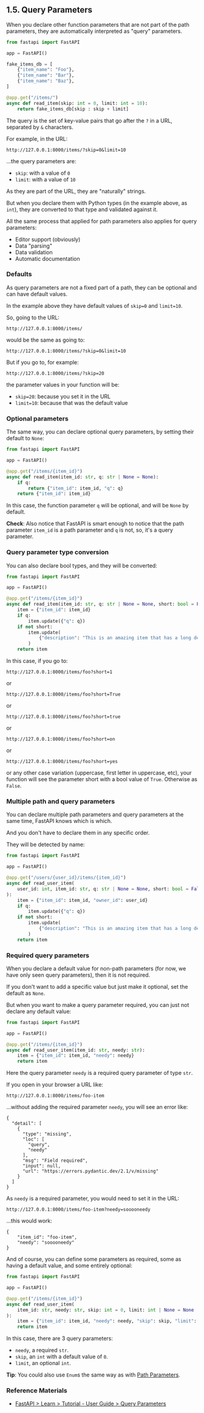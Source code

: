 ## 1.5. Query Parameters


When you declare other function parameters that are not part of the path parameters, 
they are automatically interpreted as "query" parameters.

```Python 3.8+
from fastapi import FastAPI

app = FastAPI()

fake_items_db = [
    {"item_name": "Foo"}, 
    {"item_name": "Bar"}, 
    {"item_name": "Baz"},
]

@app.get("/items/")
async def read_item(skip: int = 0, limit: int = 10):
    return fake_items_db[skip : skip + limit]
```

The query is the set of key-value pairs 
that go after the `?` in a URL, separated by `&` characters.

For example, in the URL:
```
http://127.0.0.1:8000/items/?skip=0&limit=10
```
...the query parameters are:
- `skip`: with a value of `0`
- `limit`: with a value of `10`

As they are part of the URL, they are "naturally" strings.

But when you declare them with Python types (in the example above, as `int`), 
they are converted to that type and validated against it.

All the same process that applied for path parameters also applies for query parameters:

- Editor support (obviously)
- Data "parsing"
- Data validation
- Automatic documentation


### Defaults

As query parameters are not a fixed part of a path, 
they can be optional and can have default values.

In the example above they have default values of `skip=0` and `limit=10`.

So, going to the URL:
```
http://127.0.0.1:8000/items/
```
would be the same as going to:
```
http://127.0.0.1:8000/items/?skip=0&limit=10
```

But if you go to, for example:
```
http://127.0.0.1:8000/items/?skip=20
```

the parameter values in your function will be:
- `skip=20`: because you set it in the URL
- `limit=10`: because that was the default value


### Optional parameters

The same way, you can declare optional query parameters, by setting their default to `None`:

```Python 3.10+
from fastapi import FastAPI

app = FastAPI()

@app.get("/items/{item_id}")
async def read_item(item_id: str, q: str | None = None):
    if q:
        return {"item_id": item_id, "q": q}
    return {"item_id": item_id}
```

In this case, the function parameter `q` will be optional, and will be `None` by default.

**Check**: 
    Also notice that FastAPI is smart enough to notice that 
    the path parameter `item_id` is a path parameter and `q` is not, so, it's a query parameter.


### Query parameter type conversion

You can also declare bool types, and they will be converted:

```Python 3.10+
from fastapi import FastAPI

app = FastAPI()

@app.get("/items/{item_id}")
async def read_item(item_id: str, q: str | None = None, short: bool = False):
    item = {"item_id": item_id}
    if q:
        item.update({"q": q})
    if not short:
        item.update(
            {"description": "This is an amazing item that has a long description"}
        )
    return item
```

In this case, if you go to:
```
http://127.0.0.1:8000/items/foo?short=1
```
or
```
http://127.0.0.1:8000/items/foo?short=True
```
or
```
http://127.0.0.1:8000/items/foo?short=true
```
or
```
http://127.0.0.1:8000/items/foo?short=on
```
or
```
http://127.0.0.1:8000/items/foo?short=yes
```
or any other case variation (uppercase, first letter in uppercase, etc), 
your function will see the parameter short with a bool value of `True`. Otherwise as `False`.


### Multiple path and query parameters

You can declare multiple path parameters and query parameters at the same time, 
FastAPI knows which is which.

And you don't have to declare them in any specific order.

They will be detected by name:

```Python 3.10+
from fastapi import FastAPI

app = FastAPI()

@app.get("/users/{user_id}/items/{item_id}")
async def read_user_item(
    user_id: int, item_id: str, q: str | None = None, short: bool = False
):
    item = {"item_id": item_id, "owner_id": user_id}
    if q:
        item.update({"q": q})
    if not short:
        item.update(
            {"description": "This is an amazing item that has a long description"}
        )
    return item
```


### Required query parameters

When you declare a default value for non-path parameters 
(for now, we have only seen query parameters), then it is not required.

If you don't want to add a specific value but just make it optional, set the default as `None`.

But when you want to make a query parameter required, you can just not declare any default value:

```Python 3.8+
from fastapi import FastAPI

app = FastAPI()

@app.get("/items/{item_id}")
async def read_user_item(item_id: str, needy: str):
    item = {"item_id": item_id, "needy": needy}
    return item
```

Here the query parameter `needy` is a required query parameter of type `str`.

If you open in your browser a URL like:
```
http://127.0.0.1:8000/items/foo-item
```
...without adding the required parameter `needy`, you will see an error like:
```
{
  "detail": [
    {
      "type": "missing",
      "loc": [
        "query",
        "needy"
      ],
      "msg": "Field required",
      "input": null,
      "url": "https://errors.pydantic.dev/2.1/v/missing"
    }
  ]
}
```
As `needy` is a required parameter, you would need to set it in the URL:
```
http://127.0.0.1:8000/items/foo-item?needy=sooooneedy
```
...this would work:
```
{
    "item_id": "foo-item",
    "needy": "sooooneedy"
}
```
And of course, you can define some parameters as required, 
some as having a default value, and some entirely optional:

```Python 3.10+
from fastapi import FastAPI

app = FastAPI()

@app.get("/items/{item_id}")
async def read_user_item(
    item_id: str, needy: str, skip: int = 0, limit: int | None = None
):
    item = {"item_id": item_id, "needy": needy, "skip": skip, "limit": limit}
    return item
```

In this case, there are 3 query parameters:
- `needy`, a required `str`.
- `skip`, an `int` with a default value of `0`.
- `limit`, an optional `int`.

**Tip**: 
    You could also use `Enum`s the same way as with [Path Parameters](../1.4__Path-Parameters/ReadMe.md#predefined-values).


### Reference Materials

  - [FastAPI > Learn > Tutorial - User Guide > Query Parameters](https://fastapi.tiangolo.com/tutorial/query-params)

